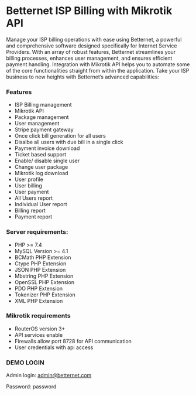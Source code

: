 # Betternet ISP Billing with Mikrotik API

Manage your ISP billing operations with ease using Betternet, a powerful and comprehensive software designed specifically for Internet Service Providers. With an array of robust features, Betternet streamlines your billing processes, enhances user management, and ensures efficient payment handling. Integration with Mikrotik API helps you to automate some of the core functionalities straight from within the application. Take your ISP business to new heights with Betternet’s advanced capabilities:

### Features

-   ISP Billing management
-   Mikrotik API
-   Package management
-   User management
-   Stripe payment gateway
-   Once click bill generation for all users
-   Disalbe all users with due bill in a single click
-   Payment invoice download
-   Ticket based support
-   Enable/ disable single user
-   Change user package
-   Mikrotik log download
-   User profile
-   User billing
-   User payment
-   All Users report
-   Individual User report
-   Billing report
-   Payment report

### Server requirements:

-   PHP >= 7.4
-   MySQL Version >= 4.1
-   BCMath PHP Extension
-   Ctype PHP Extension
-   JSON PHP Extension
-   Mbstring PHP Extension
-   OpenSSL PHP Extension
-   PDO PHP Extension
-   Tokenizer PHP Extension
-   XML PHP Extension

### Mikrotik requirements

-   RouterOS version 3+
-   API services enable
-   Firewalls allow port 8728 for API communication
-   User credentials with api access

### DEMO LOGIN

Admin login: admin@betternet.com

Password: password
